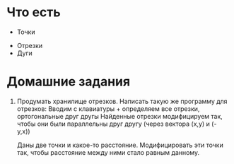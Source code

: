# Что есть

+ Точки
- Отрезки
- Дуги

# Домашние задания

1. Продумать хранилище отрезков.
   Написать такую же программу для отрезков:
   Вводим с клавиатуры + определяем все отрезки, ортогональные друг другы
   Найденные отрезки модифицируем так, чтобы они были параллельны друг другу (через вектора (х,у) и (-у,х))
 
   Даны две точки и какое-то расстояние. Модифицировать эти точки так,
   чтобы расстояние между ними стало равным данному.
